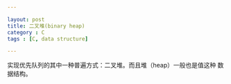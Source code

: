 ```yaml
---

layout: post
title: 二叉堆(binary heap)
category : C
tags : [C, data structure]

---
```


实现优先队列的其中一种普遍方式：二叉堆。而且堆（heap）一般也是值这种
数据结构。
